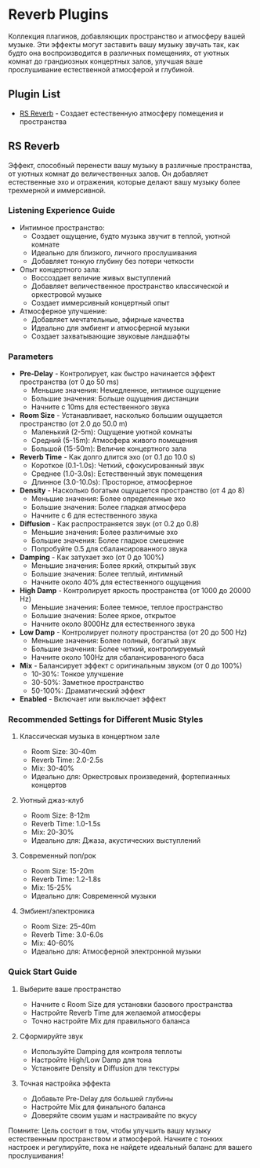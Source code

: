 # Reverb Plugins

Коллекция плагинов, добавляющих пространство и атмосферу вашей музыке. Эти эффекты могут заставить вашу музыку звучать так, как будто она воспроизводится в различных помещениях, от уютных комнат до грандиозных концертных залов, улучшая ваше прослушивание естественной атмосферой и глубиной.

## Plugin List

- [RS Reverb](#rs-reverb) - Создает естественную атмосферу помещения и пространства

## RS Reverb

Эффект, способный перенести вашу музыку в различные пространства, от уютных комнат до величественных залов. Он добавляет естественные эхо и отражения, которые делают вашу музыку более трехмерной и иммерсивной.

### Listening Experience Guide
- Интимное пространство:
  - Создает ощущение, будто музыка звучит в теплой, уютной комнате
  - Идеально для близкого, личного прослушивания
  - Добавляет тонкую глубину без потери четкости
- Опыт концертного зала:
  - Воссоздает величие живых выступлений
  - Добавляет величественное пространство классической и оркестровой музыке
  - Создает иммерсивный концертный опыт
- Атмосферное улучшение:
  - Добавляет мечтательные, эфирные качества
  - Идеально для эмбиент и атмосферной музыки
  - Создает захватывающие звуковые ландшафты

### Parameters
- **Pre-Delay** - Контролирует, как быстро начинается эффект пространства (от 0 до 50 ms)
  - Меньшие значения: Немедленное, интимное ощущение
  - Большие значения: Больше ощущения дистанции
  - Начните с 10ms для естественного звука
- **Room Size** - Устанавливает, насколько большим ощущается пространство (от 2.0 до 50.0 m)
  - Маленький (2-5m): Ощущение уютной комнаты
  - Средний (5-15m): Атмосфера живого помещения
  - Большой (15-50m): Величие концертного зала
- **Reverb Time** - Как долго длится эхо (от 0.1 до 10.0 s)
  - Короткое (0.1-1.0s): Четкий, сфокусированный звук
  - Среднее (1.0-3.0s): Естественный звук помещения
  - Длинное (3.0-10.0s): Просторное, атмосферное
- **Density** - Насколько богатым ощущается пространство (от 4 до 8)
  - Меньшие значения: Более определенные эхо
  - Большие значения: Более гладкая атмосфера
  - Начните с 6 для естественного звука
- **Diffusion** - Как распространяется звук (от 0.2 до 0.8)
  - Меньшие значения: Более различимые эхо
  - Большие значения: Более гладкое смешение
  - Попробуйте 0.5 для сбалансированного звука
- **Damping** - Как затухает эхо (от 0 до 100%)
  - Меньшие значения: Более яркий, открытый звук
  - Большие значения: Более теплый, интимный
  - Начните около 40% для естественного ощущения
- **High Damp** - Контролирует яркость пространства (от 1000 до 20000 Hz)
  - Меньшие значения: Более темное, теплое пространство
  - Большие значения: Более яркое, открытое
  - Начните около 8000Hz для естественного звука
- **Low Damp** - Контролирует полноту пространства (от 20 до 500 Hz)
  - Меньшие значения: Более полный, богатый звук
  - Большие значения: Более четкий, контролируемый
  - Начните около 100Hz для сбалансированного баса
- **Mix** - Балансирует эффект с оригинальным звуком (от 0 до 100%)
  - 10-30%: Тонкое улучшение
  - 30-50%: Заметное пространство
  - 50-100%: Драматический эффект
- **Enabled** - Включает или выключает эффект

### Recommended Settings for Different Music Styles

1. Классическая музыка в концертном зале
   - Room Size: 30-40m
   - Reverb Time: 2.0-2.5s
   - Mix: 30-40%
   - Идеально для: Оркестровых произведений, фортепианных концертов

2. Уютный джаз-клуб
   - Room Size: 8-12m
   - Reverb Time: 1.0-1.5s
   - Mix: 20-30%
   - Идеально для: Джаза, акустических выступлений

3. Современный поп/рок
   - Room Size: 15-20m
   - Reverb Time: 1.2-1.8s
   - Mix: 15-25%
   - Идеально для: Современной музыки

4. Эмбиент/электроника
   - Room Size: 25-40m
   - Reverb Time: 3.0-6.0s
   - Mix: 40-60%
   - Идеально для: Атмосферной электронной музыки

### Quick Start Guide

1. Выберите ваше пространство
   - Начните с Room Size для установки базового пространства
   - Настройте Reverb Time для желаемой атмосферы
   - Точно настройте Mix для правильного баланса

2. Сформируйте звук
   - Используйте Damping для контроля теплоты
   - Настройте High/Low Damp для тона
   - Установите Density и Diffusion для текстуры

3. Точная настройка эффекта
   - Добавьте Pre-Delay для большей глубины
   - Настройте Mix для финального баланса
   - Доверяйте своим ушам и настраивайте по вкусу

Помните: Цель состоит в том, чтобы улучшить вашу музыку естественным пространством и атмосферой. Начните с тонких настроек и регулируйте, пока не найдете идеальный баланс для вашего прослушивания!